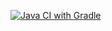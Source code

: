 [![Java CI with Gradle](https://github.com/andrew-pahomov/aqa4-1.1_cashbackhack/actions/workflows/gradle.yml/badge.svg?branch=testng)](https://github.com/andrew-pahomov/aqa4-1.1_cashbackhack/actions/workflows/gradle.yml)
